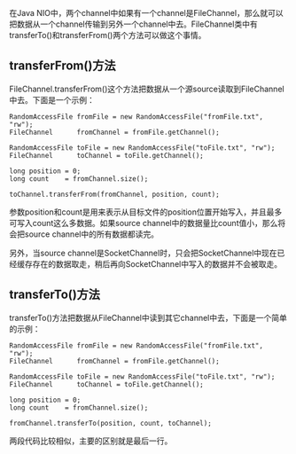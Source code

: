 在Java NIO中，两个channel中如果有一个channel是FileChannel，那么就可以把数据从一个channel传输到另外一个channel中去。FileChannel类中有transferTo\(\)和transferFrom\(\)两个方法可以做这个事情。

## transferFrom\(\)方法

FileChannel.transferFrom\(\)这个方法把数据从一个源source读取到FileChannel中去。下面是一个示例：

```
RandomAccessFile fromFile = new RandomAccessFile("fromFile.txt", "rw");
FileChannel      fromChannel = fromFile.getChannel();

RandomAccessFile toFile = new RandomAccessFile("toFile.txt", "rw");
FileChannel      toChannel = toFile.getChannel();

long position = 0;
long count    = fromChannel.size();

toChannel.transferFrom(fromChannel, position, count);
```

参数position和count是用来表示从目标文件的position位置开始写入，并且最多可写入count这么多数据。如果source channel中的数据量比count值小，那么将会把source channel中的所有数据都读完。

另外，当source channel是SocketChannel时，只会把SocketChannel中现在已经缓存存在的数据取走，稍后再向SocketChannel中写入的数据并不会被取走。

## transferTo\(\)方法

transferTo\(\)方法把数据从FileChannel中读到其它channel中去，下面是一个简单的示例：

```
RandomAccessFile fromFile = new RandomAccessFile("fromFile.txt", "rw");
FileChannel      fromChannel = fromFile.getChannel();

RandomAccessFile toFile = new RandomAccessFile("toFile.txt", "rw");
FileChannel      toChannel = toFile.getChannel();

long position = 0;
long count    = fromChannel.size();

fromChannel.transferTo(position, count, toChannel);
```

两段代码比较相似，主要的区别就是最后一行。

